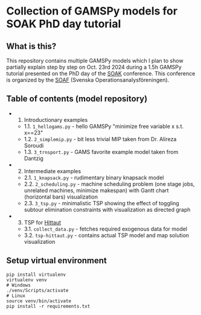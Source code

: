 # Collection of GAMSPy models for SOAK PhD day tutorial

## What is this?

This repository contains multiple GAMSPy models which I plan to show partially explain step by step on Oct. 23rd 2024 during a 1.5h GAMSPy tutorial presented on the PhD day of the [SOAK](https://soaf.se/soak/) conference. This conference is organized by the [SOAF](https://soaf.se/) (Svenska Operationsanalysföreningen).

## Table of contents (model repository)

* 1. Introductionary examples
  * 1.1. `1_hellogams.py` - hello GAMSPy "minimize free variable x s.t. x==23"
  * 1.2. `2_simplemip.py` - bit less trivial MIP taken from Dr. Alireza Soroudi
  * 1.3. `3_trnsport.py` - GAMS favorite example model taken from Dantzig

* 2. Intermediate examples
  * 2.1. `1_knapsack.py` - rudimentary binary knapsack model
  * 2.2. `2_scheduling.py` - machine scheduling problem (one stage jobs, unrelated machines, minimize makespan) with Gantt chart (horizontal bars) visualization
  * 2.3. `3_tsp.py` - minimalistic TSP showing the effect of toggling subtour elimination constraints with visualization as directed graph

* 3. TSP for [Hittaut](https://koncept.orientering.se/provapaaktiviteter/hittaut/)
  * 3.1. `collect_data.py` - fetches required exogenous data for model
  * 3.2. `tsp-hittaut.py` - contains actual TSP model and map solution visualization

## Setup virtual environment

```
pip install virtualenv
virtualenv venv
# Windows
./venv/Scripts/activate
# Linux
source venv/bin/activate
pip install -r requirements.txt
```
